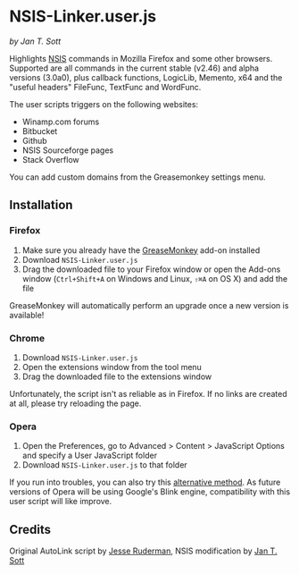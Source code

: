 # NSIS-Linker.user.js
*by Jan T. Sott*

Highlights [NSIS](http://nsis.sourceforge.net) commands in Mozilla Firefox and some other browsers. Supported are all commands in the current stable (v2.46) and alpha versions (3.0a0), plus callback functions, LogicLib, Memento, x64 and the "useful headers" FileFunc, TextFunc and WordFunc.

The user scripts triggers on the following websites:

* Winamp.com forums
* Bitbucket
* Github
* NSIS Sourceforge pages
* Stack Overflow

You can add custom domains from the Greasemonkey settings menu.

## Installation

### Firefox

1. Make sure you already have the [GreaseMonkey](https://addons.mozilla.org/en-US/firefox/addon/greasemonkey/) add-on installed
2. Download `NSIS-Linker.user.js`
3. Drag the downloaded file to your Firefox window or open the Add-ons window (`Ctrl+Shift+A` on Windows and Linux, `⇧⌘A` on OS X) and add the file

GreaseMonkey will automatically perform an upgrade once a new version is available!

### Chrome

1. Download `NSIS-Linker.user.js`
2. Open the extensions window from the tool menu
3. Drag the downloaded file to the extensions window

Unfortunately, the script isn't as reliable as in Firefox. If no links are created at all, please try reloading the page.

### Opera

1. Open the Preferences, go to Advanced > Content > JavaScript Options and specify a User JavaScript folder
2. Download `NSIS-Linker.user.js` to that folder

If you run into troubles, you can also try this [alternative method](http://www.howtocreate.co.uk/operaStuff/userJavaScript.html#compatibility). As future versions of Opera will be using Google's Blink engine, compatibility with this user script will like improve.

## Credits

Original AutoLink script by [Jesse Ruderman](http://www.squarefree.com), NSIS modification by [Jan T. Sott](http://whyeye.org)